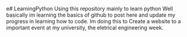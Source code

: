 e# LearningPython
Using this repository mainly to learn python
Well basically im learning the basics of github to post here and update my progress in 
learning how to code. Im doing this to Create a website to a important event at my university,
the eletrical engineering week.
